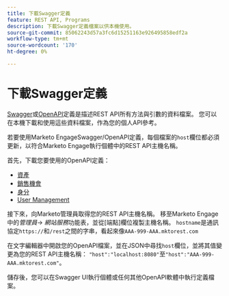 ```yaml
---
title: 下載Swagger定義
feature: REST API, Programs
description: 下載Swagger定義檔案以供本機使用。
source-git-commit: 85062243d57a3fc6d15251163e926495858edf2a
workflow-type: tm+mt
source-wordcount: '170'
ht-degree: 0%

---
```


# 下載Swagger定義

[Swagger](https://swagger.io/)或[OpenAPI](https://www.openapis.org/)定義是描述REST API所有方法與引數的資料檔案。 您可以在本機下載和使用這些資料檔案，作為您的個人API參考。

若要使用Marketo EngageSwagger/OpenAPI定義，每個檔案的`host`欄位都必須更新，以符合Marketo Engage執行個體中的REST API主機名稱。

首先，下載您要使用的OpenAPI定義：

* [資產](assets/swagger-asset.json)
* [銷售機會](assets/swagger-mapi.json)
* [身分](assets/swagger-identity.json)
* [User Management](assets/swagger-user.json)

接下來，向Marketo管理員取得您的REST API主機名稱。 移至Marketo Engage中的&#x200B;_管理員_-> _網站服務_&#x200B;功能表，並從[端點]欄位複製主機名稱。 `hostname`是通訊協定`https://`和`/rest`之間的字串，看起來像`AAA-999-AAA.mktorest.com`

在文字編輯器中開啟您的OpenAPI檔案，並在JSON中尋找`host`欄位，並將其值變更為您的REST API主機名稱： `"host":"localhost:8080"`至`"host":"AAA-999-AAA.mktorest.com"`。

儲存後，您可以在Swagger UI執行個體或任何其他OpenAPI軟體中執行定義檔案。

